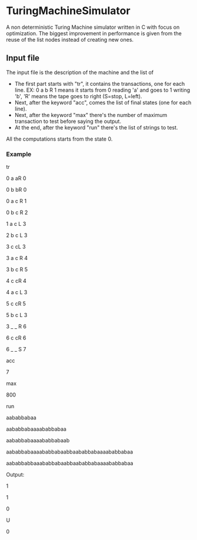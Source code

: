 # TuringMachineSimulator
A non deterministic Turing Machine simulator written in C with focus on optimization.
The biggest improvement in performance is given from the reuse of the list nodes instead of creating new ones.
## Input file
The input file is the description of the machine and the list of 
- The first part starts with "tr", it contains the transactions, one for each line. 
 EX: 0 a b R 1 means it starts from 0 reading 'a' and goes to 1 writing 'b', 'R' means the tape goes to right (S=stop, L=left).
- Next, after the keyword "acc", comes the list of final states (one for each line).
- Next, after the keyword "max" there's the number of maximum transaction to test before saying the output.
- At the end, after the keyword "run" there's the list of strings to test.

All the computations starts from the state 0.
### Example
tr

0 a aR 0

0 b bR 0

0 a c R 1

0 b c R 2

1 a c L 3

2 b c L 3

3 c cL 3

3 a c R 4

3 b c R 5

4 c cR 4

4 a c L 3

5 c cR 5

5 b c L 3

3 _ _ R 6

6 c cR 6

6 _ _ S 7

acc

7

max

800

run

aababbabaa

aababbabaaaababbabaa

aababbabaaaababbabaab

aababbabaaaababbabaabbaababbabaaaababbabaa

aababbabbaaababbabaabbaababbabaaaababbabaa

Output:

1

1

0

U

0
